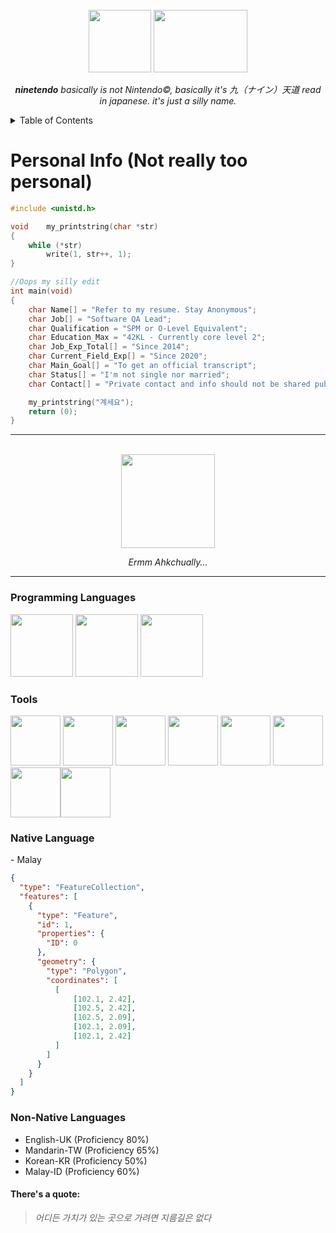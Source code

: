 <br />
<div align="center">
	<img src ="https://github.com/ninetendo59/ninetendo59/assets/127402091/9aa322ce-d0db-49af-b075-0694c11ec014" width="100" height="100"> <img src="https://github.com/ninetendo59/ninetendo59/assets/127402091/d33ad621-aa31-499c-876d-10838958cfe9" width="150" height="100">

	
 _**ninetendo** basically is not Nintendo©, basically it's 九（ナイン）天道 read in japanese. it's just a silly name._

</div>

<details>
  <summary>Table of Contents</summary>
  <ol>
    <li><a href="#personal-info-not-really-too-personal">Personal Info</a></li>
    <li><a href="#programming-languages">Program Language</a></li>
    <li><a href="#tools">Tools</a></li>
    <li><a href="#native-language">What is my native language??</a></li>
    <li><a href="#non-native-languages">Other language that I understand</a></li>
  </ol>
</details>

#  Personal Info (Not really too personal)
```c
#include <unistd.h>

void	my_printstring(char *str)
{
	while (*str)
		write(1, str++, 1);
}

//Oops my silly edit
int	main(void)
{
	char Name[] = "Refer to my resume. Stay Anonymous";
	char Job[] = "Software QA Lead";
	char Qualification = "SPM or O-Level Equivalent";
	char Education_Max = "42KL - Currently core level 2";
	char Job_Exp_Total[] = "Since 2014";
	char Current_Field_Exp[] = "Since 2020";
	char Main_Goal[] = "To get an official transcript";
	char Status[] = "I'm not single nor married";
	char Contact[] = "Private contact and info should not be shared publicly :D";

	my_printstring("계세요");
	return (0);
}
```

---

<br />
<div align="center">
	<img src="https://github.com/ninetendo59/ninetendo59/assets/127402091/23ec0ddf-c84a-43a9-afa6-e208575dd3ac" height="150"> 
	
 _Ermm Ahkchually..._
</div>



---

<h3 align="left">Programming Languages</h3>
<p align="left"> <img src="https://github.com/ninetendo59/ninetendo59/assets/127402091/d5e0eddd-b9b5-4ed9-b4bc-21debb9adce8" height="100"> <img src="https://github.com/ninetendo59/ninetendo59/assets/127402091/d9988fee-4962-40dd-ad15-b5dd1c8e1bca" height="100"> <img src="https://github.com/ninetendo59/ninetendo59/assets/127402091/a4a8856d-cdd0-4cda-8cab-592bb717bbf6)" height="100"></p>

<h3 align="left">Tools</h3>
<p align="left"> <img src="https://github.com/ninetendo59/ninetendo59/assets/127402091/67a841a3-4ec8-41e1-81cf-c05255b13039" height="80"> <img src="https://github.com/ninetendo59/ninetendo59/assets/127402091/a0e9f3c7-dd30-4442-80b9-ad7adad7c4bf" width="80" height="80"> <img src="https://github.com/ninetendo59/ninetendo59/assets/127402091/f6ee2b4d-45fb-4bd6-8db3-6ab5fb816287" height="80"> <img src="https://github.com/ninetendo59/ninetendo59/assets/127402091/a9669d7d-da77-4501-a8ef-f95599d7ab6a" height="80"> <img src="https://github.com/ninetendo59/ninetendo59/assets/127402091/3102ae55-e1b3-46e9-9c90-ebc0cd9c7a65" height="80"> <img src="https://github.com/ninetendo59/ninetendo59/assets/127402091/c97ccaf5-e9dc-445e-a688-78318ed22d2c" height="80"> <img src="https://github.com/ninetendo59/ninetendo59/assets/127402091/9c214dda-2014-4290-bcda-f6b418564652" height="80"><img src="https://github.com/ninetendo59/ninetendo59/assets/127402091/fc310fc7-0565-476e-a9df-80e5a5b41309" height="80"></p>


<h3 align="left">Native Language</h3>
- Malay

```geojson
{
  "type": "FeatureCollection",
  "features": [
    {
      "type": "Feature",
      "id": 1,
      "properties": {
        "ID": 0
      },
      "geometry": {
        "type": "Polygon",
        "coordinates": [
          [
              [102.1, 2.42],
              [102.5, 2.42],
              [102.5, 2.09],
              [102.1, 2.09],
              [102.1, 2.42]
          ]
        ]
      }
    }
  ]
}
```


<h3 align="left">Non-Native Languages</h3>

- English-UK (Proficiency 80%)
- Mandarin-TW (Proficiency 65%)
- Korean-KR (Proficiency 50%)
- Malay-ID (Proficiency 60%)

<h4 align="left">There's a quote:</h4>

> _어디든 가치가 있는 곳으로 가려면 지름길은 없다_
